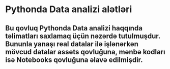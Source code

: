 # <p align="center"><h1>Pythonda Data analizi alətləri</h1></p>

<p> <h2>Bu qovluq Pythonda Data analizi haqqında təlimatları saxlamaq üçün nəzərdə tutulmuşdur.<br>
Bununla yanaşı real datalar ilə işlənərkən mövcud datalar assets qovluğuna, mənbə kodları isə Notebooks qovluğuna əlavə edilmişdir.</h2></p>
